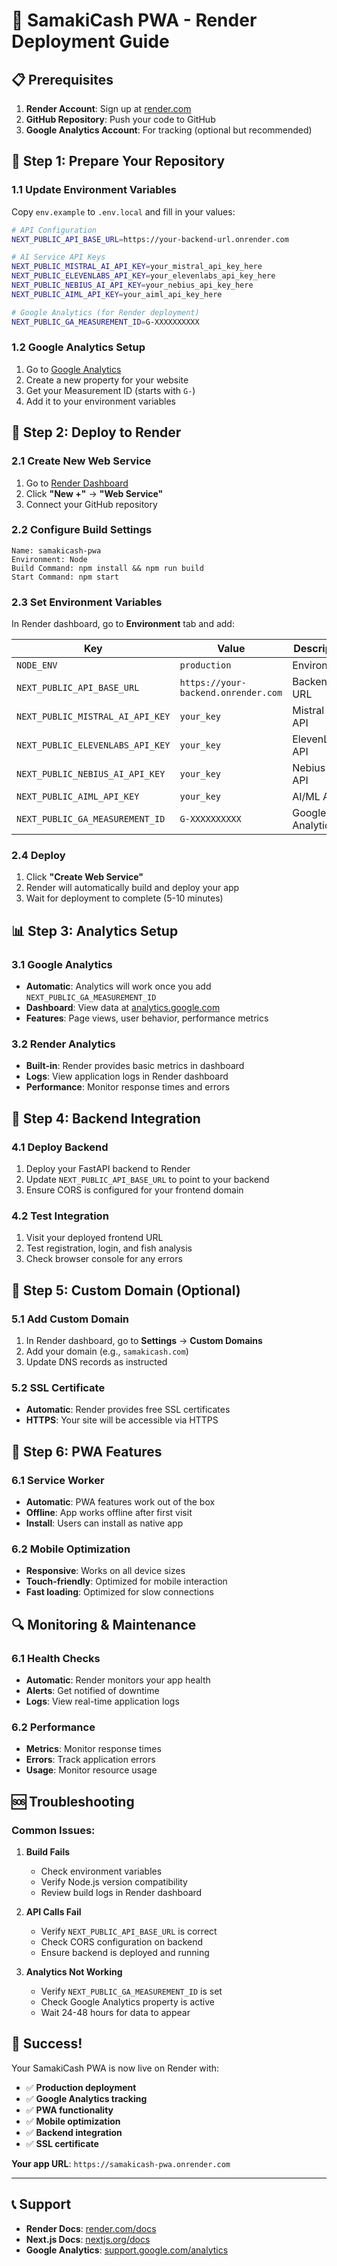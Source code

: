 # 🚀 SamakiCash PWA - Render Deployment Guide

## 📋 Prerequisites

1. **Render Account**: Sign up at [render.com](https://render.com)
2. **GitHub Repository**: Push your code to GitHub
3. **Google Analytics Account**: For tracking (optional but recommended)

## 🔧 Step 1: Prepare Your Repository

### 1.1 Update Environment Variables
Copy `env.example` to `.env.local` and fill in your values:

```bash
# API Configuration
NEXT_PUBLIC_API_BASE_URL=https://your-backend-url.onrender.com

# AI Service API Keys
NEXT_PUBLIC_MISTRAL_AI_API_KEY=your_mistral_api_key_here
NEXT_PUBLIC_ELEVENLABS_API_KEY=your_elevenlabs_api_key_here
NEXT_PUBLIC_NEBIUS_AI_API_KEY=your_nebius_api_key_here
NEXT_PUBLIC_AIML_API_KEY=your_aiml_api_key_here

# Google Analytics (for Render deployment)
NEXT_PUBLIC_GA_MEASUREMENT_ID=G-XXXXXXXXXX
```

### 1.2 Google Analytics Setup
1. Go to [Google Analytics](https://analytics.google.com)
2. Create a new property for your website
3. Get your Measurement ID (starts with `G-`)
4. Add it to your environment variables

## 🚀 Step 2: Deploy to Render

### 2.1 Create New Web Service
1. Go to [Render Dashboard](https://dashboard.render.com)
2. Click **"New +"** → **"Web Service"**
3. Connect your GitHub repository

### 2.2 Configure Build Settings
```
Name: samakicash-pwa
Environment: Node
Build Command: npm install && npm run build
Start Command: npm start
```

### 2.3 Set Environment Variables
In Render dashboard, go to **Environment** tab and add:

| Key | Value | Description |
|-----|-------|-------------|
| `NODE_ENV` | `production` | Environment |
| `NEXT_PUBLIC_API_BASE_URL` | `https://your-backend.onrender.com` | Backend URL |
| `NEXT_PUBLIC_MISTRAL_AI_API_KEY` | `your_key` | Mistral AI API |
| `NEXT_PUBLIC_ELEVENLABS_API_KEY` | `your_key` | ElevenLabs API |
| `NEXT_PUBLIC_NEBIUS_AI_API_KEY` | `your_key` | Nebius AI API |
| `NEXT_PUBLIC_AIML_API_KEY` | `your_key` | AI/ML API |
| `NEXT_PUBLIC_GA_MEASUREMENT_ID` | `G-XXXXXXXXXX` | Google Analytics |

### 2.4 Deploy
1. Click **"Create Web Service"**
2. Render will automatically build and deploy your app
3. Wait for deployment to complete (5-10 minutes)

## 📊 Step 3: Analytics Setup

### 3.1 Google Analytics
- **Automatic**: Analytics will work once you add `NEXT_PUBLIC_GA_MEASUREMENT_ID`
- **Dashboard**: View data at [analytics.google.com](https://analytics.google.com)
- **Features**: Page views, user behavior, performance metrics

### 3.2 Render Analytics
- **Built-in**: Render provides basic metrics in dashboard
- **Logs**: View application logs in Render dashboard
- **Performance**: Monitor response times and errors

## 🔗 Step 4: Backend Integration

### 4.1 Deploy Backend
1. Deploy your FastAPI backend to Render
2. Update `NEXT_PUBLIC_API_BASE_URL` to point to your backend
3. Ensure CORS is configured for your frontend domain

### 4.2 Test Integration
1. Visit your deployed frontend URL
2. Test registration, login, and fish analysis
3. Check browser console for any errors

## 🎯 Step 5: Custom Domain (Optional)

### 5.1 Add Custom Domain
1. In Render dashboard, go to **Settings** → **Custom Domains**
2. Add your domain (e.g., `samakicash.com`)
3. Update DNS records as instructed

### 5.2 SSL Certificate
- **Automatic**: Render provides free SSL certificates
- **HTTPS**: Your site will be accessible via HTTPS

## 📱 Step 6: PWA Features

### 6.1 Service Worker
- **Automatic**: PWA features work out of the box
- **Offline**: App works offline after first visit
- **Install**: Users can install as native app

### 6.2 Mobile Optimization
- **Responsive**: Works on all device sizes
- **Touch-friendly**: Optimized for mobile interaction
- **Fast loading**: Optimized for slow connections

## 🔍 Monitoring & Maintenance

### 6.1 Health Checks
- **Automatic**: Render monitors your app health
- **Alerts**: Get notified of downtime
- **Logs**: View real-time application logs

### 6.2 Performance
- **Metrics**: Monitor response times
- **Errors**: Track application errors
- **Usage**: Monitor resource usage

## 🆘 Troubleshooting

### Common Issues:

1. **Build Fails**
   - Check environment variables
   - Verify Node.js version compatibility
   - Review build logs in Render dashboard

2. **API Calls Fail**
   - Verify `NEXT_PUBLIC_API_BASE_URL` is correct
   - Check CORS configuration on backend
   - Ensure backend is deployed and running

3. **Analytics Not Working**
   - Verify `NEXT_PUBLIC_GA_MEASUREMENT_ID` is set
   - Check Google Analytics property is active
   - Wait 24-48 hours for data to appear

## 🎉 Success!

Your SamakiCash PWA is now live on Render with:
- ✅ **Production deployment**
- ✅ **Google Analytics tracking**
- ✅ **PWA functionality**
- ✅ **Mobile optimization**
- ✅ **Backend integration**
- ✅ **SSL certificate**

**Your app URL**: `https://samakicash-pwa.onrender.com`

---

## 📞 Support

- **Render Docs**: [render.com/docs](https://render.com/docs)
- **Next.js Docs**: [nextjs.org/docs](https://nextjs.org/docs)
- **Google Analytics**: [support.google.com/analytics](https://support.google.com/analytics)

